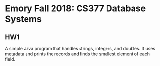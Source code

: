 # Emory Fall 2018: CS377 Database Systems

## HW1
A simple Java program that handles strings, integers, and doubles. It uses metadata and prints the records and finds the smallest element of each field.
